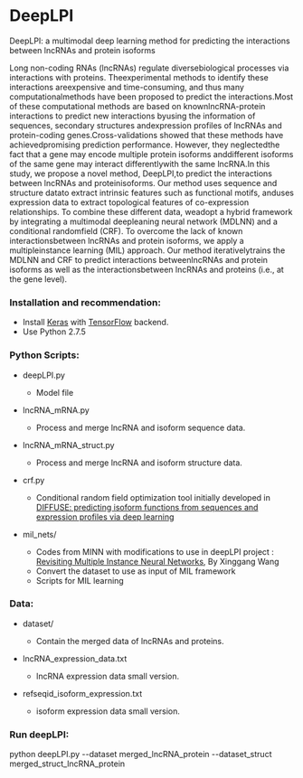 # DeepLPI

DeepLPI: a multimodal deep learning method for predicting the interactions between lncRNAs and protein isoforms

Long   non-coding   RNAs   (lncRNAs)   regulate   diversebiological   processes   via   interactions   with   proteins.   Theexperimental   methods   to   identify   these   interactions   areexpensive and time-consuming, and thus many computationalmethods  have  been  proposed  to  predict  the  interactions.Most  of  these  computational  methods  are  based  on  knownlncRNA-protein  interactions  to  predict  new  interactions  byusing the information of sequences, secondary structures andexpression  profiles  of  lncRNAs  and  protein-coding  genes.Cross-validations  showed  that  these  methods  have  achievedpromising  prediction  performance.  However,  they  neglectedthe fact that a gene may encode multiple protein isoforms anddifferent isoforms of the same gene may interact differentlywith the same lncRNA.In  this  study,  we  propose  a  novel  method,  DeepLPI,to  predict  the  interactions  between  lncRNAs  and  proteinisoforms.   Our   method   uses   sequence   and   structure   datato  extract  intrinsic  features  such  as  functional  motifs,  anduses  expression  data  to  extract  topological  features  of  co-expression relationships. To combine these different data, weadopt a hybrid framework by integrating a multimodal deepleaning neural network (MDLNN) and a conditional randomfield  (CRF).  To  overcome  the  lack  of  known  interactionsbetween lncRNAs and protein isoforms, we apply a multipleinstance  learning  (MIL)  approach.  Our  method  iterativelytrains the MDLNN and CRF to predict interactions betweenlncRNAs  and  protein  isoforms  as  well  as  the  interactionsbetween lncRNAs and proteins (i.e., at the gene level).


### Installation and recommendation: 
- Install [Keras](https://keras.io/) with [TensorFlow](https://keras.io/backend/) backend.
- Use Python 2.7.5

### Python Scripts:
- deepLPI.py
  - Model file

- lncRNA_mRNA.py
  - Process and merge lncRNA and isoform sequence data.

- lncRNA_mRNA_struct.py
  - Process and merge lncRNA and isoform structure data.

- crf.py
  - Conditional random field optimization tool initially developed in [DIFFUSE: predicting isoform functions from sequences and expression profiles via deep learning](https://doi.org/10.1093/bioinformatics/btz367) 

- mil_nets/
  - Codes from MINN with modifications to use in deepLPI project : [Revisiting Multiple Instance Neural Networks](http://mclab.eic.hust.edu.cn/~xwang/index.htm), By Xinggang Wang
  - Convert the dataset to use as input of MIL framework  
  - Scripts for MIL learning


### Data:
- dataset/
  - Contain the merged data of lncRNAs and proteins.

- lncRNA_expression_data.txt
  - lncRNA expression data small version.

- refseqid_isoform_expression.txt
  - isoform expression data small version.


### Run deepLPI:
python deepLPI.py --dataset merged_lncRNA_protein --dataset_struct merged_struct_lncRNA_protein






